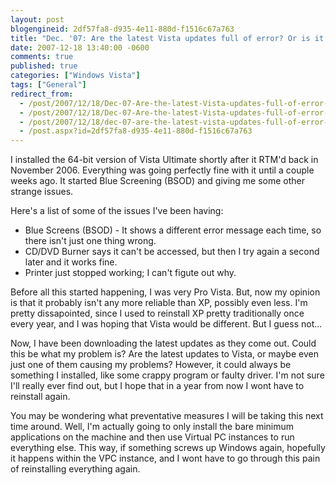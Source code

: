 ```yaml
---
layout: post
blogengineid: 2df57fa8-d935-4e11-880d-f1516c67a763
title: "Dec. '07: Are the latest Vista updates full of error? Or is it just me?"
date: 2007-12-18 13:40:00 -0600
comments: true
published: true
categories: ["Windows Vista"]
tags: ["General"]
redirect_from: 
  - /post/2007/12/18/Dec-07-Are-the-latest-Vista-updates-full-of-error-Or-is-it-just-me.aspx
  - /post/2007/12/18/Dec-07-Are-the-latest-Vista-updates-full-of-error-Or-is-it-just-me
  - /post/2007/12/18/dec-07-are-the-latest-vista-updates-full-of-error-or-is-it-just-me
  - /post.aspx?id=2df57fa8-d935-4e11-880d-f1516c67a763
---
```

<!-- more -->

I installed the 64-bit version of Vista Ultimate shortly after it RTM'd back in November 2006. Everything was going perfectly fine with it until a couple weeks ago. It started Blue Screening (BSOD) and giving me some other strange issues.

Here's a list of some of the issues I've been having:
<ul>
<li>Blue Screens (BSOD) - It shows a different error message each time, so there isn't just one thing wrong.</li>
<li>CD/DVD Burner says it can't be accessed, but then I try again a second later and it works fine.</li>
<li>Printer just stopped working; I can't figute out why.</li>
</ul>

Before all this started happening, I was very Pro Vista. But, now my opinion is that it probably isn't any more reliable than XP, possibly even less. I'm pretty dissapointed, since I used to reinstall XP pretty traditionally once every year, and I was hoping that Vista would be different. But I guess not...

Now, I have been downloading the latest updates as they come out. Could this be what my problem is? Are the latest updates to Vista, or maybe even just one of them causing my problems? However, it could always be something I installed, like some crappy program or faulty driver. I'm not sure I'll really ever find out, but I hope that in a year from now I wont have to reinstall again.

You may be wondering what preventative measures I will be taking this next time around. Well, I'm actually going to only install the bare minimum applications on the machine and then use Virtual PC instances to run everything else. This way, if something screws up Windows again, hopefully it happens within the VPC instance, and I wont have to go through this pain of reinstalling everything again.
